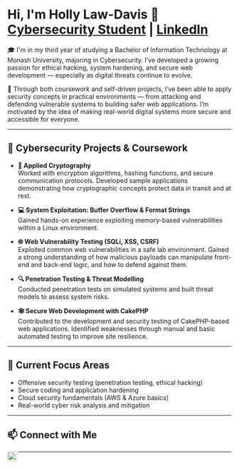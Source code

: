 <h1>Hi, I'm Holly Law-Davis 👋<br/>
<a href="https://github.com/hollylawdavis">Cybersecurity Student</a> | 
<a href="https://linkedin.com/in/holly-law-davis-545376288">LinkedIn</a>
</h1>

<p>🎓 I'm in my third year of studying a Bachelor of Information Technology at Monash University, majoring in Cybersecurity. I’ve developed a growing passion for ethical hacking, system hardening, and secure web development — especially as digital threats continue to evolve.</p>

<p>🔐 Through both coursework and self-driven projects, I’ve been able to apply security concepts in practical environments — from attacking and defending vulnerable systems to building safer web applications. I’m motivated by the idea of making real-world digital systems more secure and accessible for everyone.</p>

---

<h2>💼 Cybersecurity Projects & Coursework</h2>

- <b>🧪 Applied Cryptography</b>  
  Worked with encryption algorithms, hashing functions, and secure communication protocols. Developed sample applications demonstrating how cryptographic concepts protect data in transit and at rest.

- <b>💻 System Exploitation: Buffer Overflow & Format Strings</b>  
  Gained hands-on experience exploiting memory-based vulnerabilities within a Linux environment. 

- <b>🌐 Web Vulnerability Testing (SQLi, XSS, CSRF)</b>  
  Exploited common web vulnerabilities in a safe lab environment. Gained a strong understanding of how malicious payloads can manipulate front-end and back-end logic, and how to defend against them.

- <b>🔍 Penetration Testing & Threat Modelling</b>  
  Conducted penetration tests on simulated systems and built threat models to assess system risks. 

- <b>🕸️ Secure Web Development with CakePHP</b>  
  Contributed to the development and security testing of CakePHP-based web applications. Identified weaknesses through manual and basic automated testing to improve site resilience.

---

<h2>🌱 Current Focus Areas</h2>

- Offensive security testing (penetration testing, ethical hacking)
- Secure coding and application hardening
- Cloud security fundamentals (AWS & Azure basics)
- Real-world cyber risk analysis and mitigation

---

<h2>📫 Connect with Me</h2>

[<img align="left" alt="LinkedIn" width="22px" src="https://cdn.jsdelivr.net/npm/simple-icons@v5/icons/linkedin.svg" />](https://linkedin.com/in/holly-law-davis-545376288)

---

<!--
**hollylawdavis/hollylawdavis** is a ✨ special ✨ repository because its `README.md` appears on your GitHub profile.

- 🔭 Currently working on: university assessments + cyber learning labs
- 💬 Ask me about: beginner-friendly cybersecurity concepts, student pathways into tech
- ⚡ Fun fact: I love translating complex technical ideas into human language
-->
